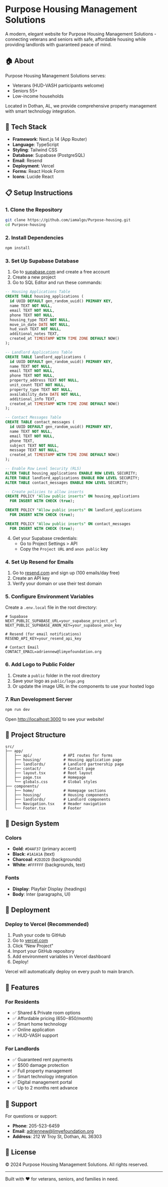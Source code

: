 # Purpose Housing Management Solutions

A modern, elegant website for Purpose Housing Management Solutions - connecting veterans and seniors with safe, affordable housing while providing landlords with guaranteed peace of mind.

## 🏠 About

Purpose Housing Management Solutions serves:
- Veterans (HUD-VASH participants welcome)
- Seniors 55+
- Low-income households

Located in Dothan, AL, we provide comprehensive property management with smart technology integration.

## 🚀 Tech Stack

- **Framework**: Next.js 14 (App Router)
- **Language**: TypeScript
- **Styling**: Tailwind CSS
- **Database**: Supabase (PostgreSQL)
- **Email**: Resend
- **Deployment**: Vercel
- **Forms**: React Hook Form
- **Icons**: Lucide React

## 📋 Setup Instructions

### 1. Clone the Repository

```bash
git clone https://github.com/iamalgo/Purpose-housing.git
cd Purpose-housing
```

### 2. Install Dependencies

```bash
npm install
```

### 3. Set Up Supabase Database

1. Go to [supabase.com](https://supabase.com) and create a free account
2. Create a new project
3. Go to SQL Editor and run these commands:

```sql
-- Housing Applications Table
CREATE TABLE housing_applications (
  id UUID DEFAULT gen_random_uuid() PRIMARY KEY,
  name TEXT NOT NULL,
  email TEXT NOT NULL,
  phone TEXT NOT NULL,
  housing_type TEXT NOT NULL,
  move_in_date DATE NOT NULL,
  hud_vash TEXT NOT NULL,
  additional_notes TEXT,
  created_at TIMESTAMP WITH TIME ZONE DEFAULT NOW()
);

-- Landlord Applications Table
CREATE TABLE landlord_applications (
  id UUID DEFAULT gen_random_uuid() PRIMARY KEY,
  name TEXT NOT NULL,
  email TEXT NOT NULL,
  phone TEXT NOT NULL,
  property_address TEXT NOT NULL,
  unit_count TEXT NOT NULL,
  property_type TEXT NOT NULL,
  availability_date DATE NOT NULL,
  additional_info TEXT,
  created_at TIMESTAMP WITH TIME ZONE DEFAULT NOW()
);

-- Contact Messages Table
CREATE TABLE contact_messages (
  id UUID DEFAULT gen_random_uuid() PRIMARY KEY,
  name TEXT NOT NULL,
  email TEXT NOT NULL,
  phone TEXT,
  subject TEXT NOT NULL,
  message TEXT NOT NULL,
  created_at TIMESTAMP WITH TIME ZONE DEFAULT NOW()
);

-- Enable Row Level Security (RLS)
ALTER TABLE housing_applications ENABLE ROW LEVEL SECURITY;
ALTER TABLE landlord_applications ENABLE ROW LEVEL SECURITY;
ALTER TABLE contact_messages ENABLE ROW LEVEL SECURITY;

-- Create policies to allow inserts
CREATE POLICY "Allow public inserts" ON housing_applications
  FOR INSERT WITH CHECK (true);

CREATE POLICY "Allow public inserts" ON landlord_applications
  FOR INSERT WITH CHECK (true);

CREATE POLICY "Allow public inserts" ON contact_messages
  FOR INSERT WITH CHECK (true);
```

4. Get your Supabase credentials:
   - Go to Project Settings > API
   - Copy the `Project URL` and `anon public` key

### 4. Set Up Resend for Emails

1. Go to [resend.com](https://resend.com) and sign up (100 emails/day free)
2. Create an API key
3. Verify your domain or use their test domain

### 5. Configure Environment Variables

Create a `.env.local` file in the root directory:

```env
# Supabase
NEXT_PUBLIC_SUPABASE_URL=your_supabase_project_url
NEXT_PUBLIC_SUPABASE_ANON_KEY=your_supabase_anon_key

# Resend (for email notifications)
RESEND_API_KEY=your_resend_api_key

# Contact Email
CONTACT_EMAIL=adriennew@limyefoundation.org
```

### 6. Add Logo to Public Folder

1. Create a `public` folder in the root directory
2. Save your logo as `public/logo.png`
3. Or update the image URL in the components to use your hosted logo

### 7. Run Development Server

```bash
npm run dev
```

Open [http://localhost:3000](http://localhost:3000) to see your website!

## 📁 Project Structure

```
src/
├── app/
│   ├── api/              # API routes for forms
│   ├── housing/          # Housing application page
│   ├── landlords/        # Landlord partnership page
│   ├── contact/          # Contact page
│   ├── layout.tsx        # Root layout
│   ├── page.tsx          # Homepage
│   └── globals.css       # Global styles
├── components/
│   ├── home/             # Homepage sections
│   ├── housing/          # Housing components
│   ├── landlords/        # Landlord components
│   ├── Navigation.tsx    # Header navigation
│   └── Footer.tsx        # Footer
```

## 🎨 Design System

### Colors
- **Gold**: `#D4AF37` (primary accent)
- **Black**: `#1A1A1A` (text)
- **Charcoal**: `#2D2D2D` (backgrounds)
- **White**: `#FFFFFF` (backgrounds, text)

### Fonts
- **Display**: Playfair Display (headings)
- **Body**: Inter (paragraphs, UI)

## 🚢 Deployment

### Deploy to Vercel (Recommended)

1. Push your code to GitHub
2. Go to [vercel.com](https://vercel.com)
3. Click "New Project"
4. Import your GitHub repository
5. Add environment variables in Vercel dashboard
6. Deploy!

Vercel will automatically deploy on every push to main branch.

## 📝 Features

### For Residents
- ✅ Shared & Private room options
- ✅ Affordable pricing ($650-$850/month)
- ✅ Smart home technology
- ✅ Online application
- ✅ HUD-VASH support

### For Landlords
- ✅ Guaranteed rent payments
- ✅ $500 damage protection
- ✅ Full property management
- ✅ Smart technology integration
- ✅ Digital management portal
- ✅ Up to 2 months rent advance

## 🤝 Support

For questions or support:
- **Phone**: 205-523-6459
- **Email**: adriennew@limyefoundation.org
- **Address**: 212 W Troy St, Dothan, AL 36303

## 📄 License

© 2024 Purpose Housing Management Solutions. All rights reserved.

---

Built with ❤️ for veterans, seniors, and families in need.
